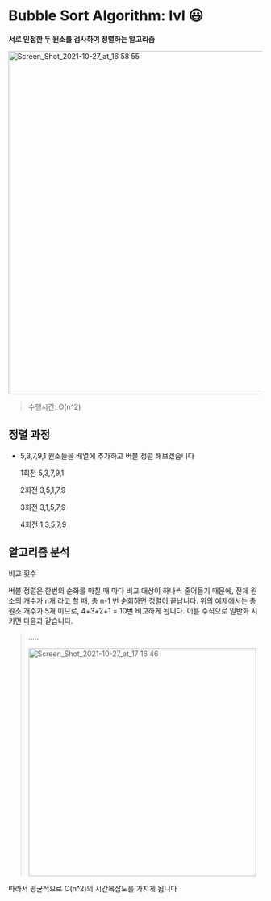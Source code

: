 # Bubble Sort Algorithm: lvl 😃

**서로 인접한 두 원소를 검사하여 정렬하는 알고리즘**

<img width="680" alt="Screen_Shot_2021-10-27_at_16 58 55" src="https://user-images.githubusercontent.com/38793933/139028095-043a5247-efec-44b8-a59d-cd5933284094.png">


> 수행시간: O(n^2)
> 

## 정렬 과정

- 5,3,7,9,1 원소들을 배열에 추가하고 버블 정렬 해보겠습니다
    
    1회전 5,3,7,9,1
    
    2회전 3,5,1,7,9
    
    3회전 3,1,5,7,9
    
    4회전 1,3,5,7,9
    

## 알고리즘 분석

비교 횟수

버블 정렬은 한번의 순화를 마칠 때 마다 비교 대상이 하나씩 줄어들기 때문에, 전체 원소의 개수가 n개 라고 할 때, 총 n-1 번 순회하면 정렬이 끝납니다. 위의 예제에서는 총 원소 개수가 5개 이므로, 4+3+2+1 = 10번 비교하게 됩니다. 이를 수식으로 일반화 시키면 다음과 같습니다.

> .....
> 
> <img width="451" alt="Screen_Shot_2021-10-27_at_17 16 46" src="https://user-images.githubusercontent.com/38793933/139028147-20e24982-f8a0-4e4f-8bb4-707ef64025df.png">
> 
> 

따라서 평균적으로 O(n^2)의 시간복잡도를 가지게 됩니다
